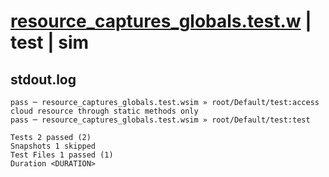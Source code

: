 # [resource_captures_globals.test.w](../../../../../tests/valid/resource_captures_globals.test.w) | test | sim

## stdout.log
```log
pass ─ resource_captures_globals.test.wsim » root/Default/test:access cloud resource through static methods only
pass ─ resource_captures_globals.test.wsim » root/Default/test:test                                             

Tests 2 passed (2)
Snapshots 1 skipped
Test Files 1 passed (1)
Duration <DURATION>
```

